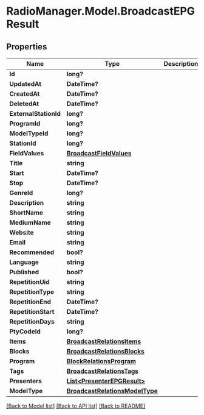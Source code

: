 # RadioManager.Model.BroadcastEPGResult
## Properties

Name | Type | Description | Notes
------------ | ------------- | ------------- | -------------
**Id** | **long?** |  | 
**UpdatedAt** | **DateTime?** |  | 
**CreatedAt** | **DateTime?** |  | 
**DeletedAt** | **DateTime?** |  | 
**ExternalStationId** | **long?** |  | [optional] 
**ProgramId** | **long?** |  | [optional] 
**ModelTypeId** | **long?** |  | [optional] 
**StationId** | **long?** |  | [optional] 
**FieldValues** | [**BroadcastFieldValues**](BroadcastFieldValues.md) |  | [optional] 
**Title** | **string** |  | [optional] 
**Start** | **DateTime?** |  | [optional] 
**Stop** | **DateTime?** |  | [optional] 
**GenreId** | **long?** |  | [optional] 
**Description** | **string** |  | [optional] 
**ShortName** | **string** |  | [optional] 
**MediumName** | **string** |  | [optional] 
**Website** | **string** |  | [optional] 
**Email** | **string** |  | [optional] 
**Recommended** | **bool?** |  | [optional] 
**Language** | **string** |  | [optional] 
**Published** | **bool?** |  | [optional] 
**RepetitionUid** | **string** |  | [optional] 
**RepetitionType** | **string** |  | [optional] 
**RepetitionEnd** | **DateTime?** |  | [optional] 
**RepetitionStart** | **DateTime?** |  | [optional] 
**RepetitionDays** | **string** |  | [optional] 
**PtyCodeId** | **long?** |  | [optional] 
**Items** | [**BroadcastRelationsItems**](BroadcastRelationsItems.md) |  | [optional] 
**Blocks** | [**BroadcastRelationsBlocks**](BroadcastRelationsBlocks.md) |  | [optional] 
**Program** | [**BlockRelationsProgram**](BlockRelationsProgram.md) |  | [optional] 
**Tags** | [**BroadcastRelationsTags**](BroadcastRelationsTags.md) |  | [optional] 
**Presenters** | [**List&lt;PresenterEPGResult&gt;**](PresenterEPGResult.md) |  | [optional] 
**ModelType** | [**BroadcastRelationsModelType**](BroadcastRelationsModelType.md) |  | [optional] 

[[Back to Model list]](../README.md#documentation-for-models) [[Back to API list]](../README.md#documentation-for-api-endpoints) [[Back to README]](../README.md)

